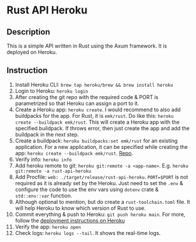 # Rust API Heroku

## Description

This is a simple API written in Rust using the Axum framework. It is deployed on Heroku.

## Instruction

1. Install Heroku CLI: `brew tap heroku/brew && brew install heroku`
2. Login to Heroku: `heroku login`
3. After creating the git repo with the required code & PORT is parametrized so that Heroku can assign a port to it.
4. Create a Heroku app: `heroku create`. I would recommend to also add buildpacks for the app. For Rust, it is `emk/rust`. Do like this: `heroku create --buildpack emk/rust`. This will create a Heroku app with the specified buildpack. If throws error, then just create the app and add the buildpack in the next step.
5. Create a buildpack: `heroku buildpacks:set emk/rust` for an existing application. For a new application, it can be specified while creating the app: `heroku create --buildpack emk/rust`. [Repo](https://github.com/emk/heroku-buildpack-rust).
6. Verify info: `heroku info`
7. Add heroku remote to git: `heroku git:remote -a <app-name>`. E.g. `heroku git:remote -a rust-api-heroku`
8. Add Procfile: `web: ./target/release/rust-api-heroku`. `PORT=$PORT` is not required as it is already set by the Heroku. Just need to set the `.env` & configure the code to use the env vars using `dotenv` crate & `std::env::var` function.
9. Although optional to mention, but do create a `rust-toolchain.toml` file. It will help Heroku to know which version of Rust to use.
10. Commit everything & push to Heroku: `git push heroku main`. For more, follow the [deployment instructions on Heroku](https://github.com/abhi3700/my_coding_toolkit/blob/main/heroku.md#deployment)
11. Verify the app: `heroku open`
12. Check logs: `heroku logs --tail`. It shows the real-time logs.
